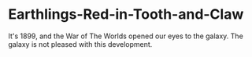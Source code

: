 # Earthlings-Red-in-Tooth-and-Claw
It's 1899, and the War of The Worlds opened our eyes to the galaxy. The galaxy is not pleased with this development.
